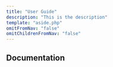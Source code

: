 ```yaml
---
title: "User Guide"
description: "This is the description"
template: "aside.php"
omitFromNav: "false"
omitChildrenFromNav: "false"
---
```


## Documentation
